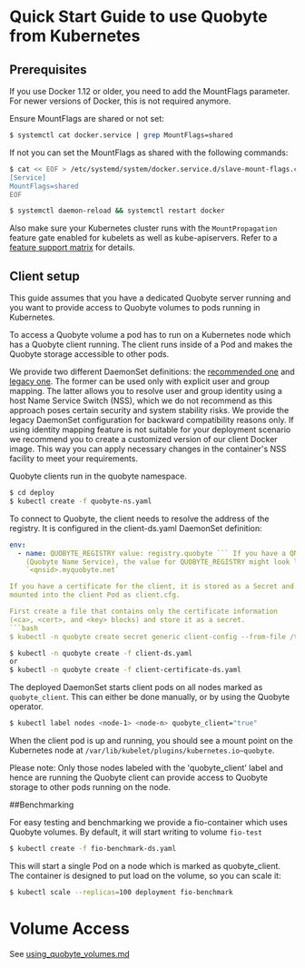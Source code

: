 # Quick Start Guide to use Quobyte from Kubernetes

## Prerequisites
If you use Docker 1.12 or older, you need to  add the MountFlags parameter.
For newer versions of Docker, this is not required anymore.

Ensure MountFlags are shared or not set:
```bash
$ systemctl cat docker.service | grep MountFlags=shared
```

If not you can set the MountFlags as shared with the following commands:
```bash
$ cat << EOF > /etc/systemd/system/docker.service.d/slave-mount-flags.conf
[Service]
MountFlags=shared
EOF

$ systemctl daemon-reload && systemctl restart docker
```

Also make sure your Kubernetes cluster runs with the `MountPropagation` feature
gate enabled for kubelets as well as kube-apiservers. Refer to a
[feature support matrix](https://kubernetes.io/docs/reference/command-line-tools-reference/feature-gates/)
for details.

## Client setup
This guide assumes that you have a dedicated Quobyte server running and you
want to provide access to Quobyte volumes to pods running in Kubernetes.

To access a Quobyte volume a pod has to run on a Kubernetes node which has a
Quobyte client running. The client runs inside of a Pod and makes the Quobyte
storage accessible to other pods.

We provide two different DaemonSet definitions: the [recommended one](deploy/client-ds.yaml)
and [legacy one](deploy/legacy-client-ds.yaml). The former can be used only with
explicit user and group mapping. The latter allows you to resolve user and group
identity using a host Name Service Switch (NSS), which we do not recommend as
this approach poses certain security and system stability risks. We provide the
legacy DaemonSet configuration for backward compatibility reasons only. If using
identity mapping feature is not suitable for your deployment scenario we
recommend you to create a customized version of our client Docker image. This
way you can apply necessary changes in the container's NSS facility to meet your
requirements.

Quobyte clients run in the quobyte namespace.
```bash
$ cd deploy
$ kubectl create -f quobyte-ns.yaml
```

To connect to Quobyte, the client needs to resolve the address of the registry.
It is configured in the client-ds.yaml DaemonSet definition:
```yaml
env:
  - name: QUOBYTE_REGISTRY value: registry.quobyte ``` If you have a QNS
    (Quobyte Name Service), the value for QUOBYTE_REGISTRY might look like
    `<qnsid>.myquobyte.net`

If you have a certificate for the client, it is stored as a Secret and
mounted into the client Pod as client.cfg.

First create a file that contains only the certificate information
(<ca>, <cert>, and <key> blocks) and store it as a secret.
```bash
$ kubectl -n quobyte create secret generic client-config --from-file /tmp/client.cfg
```

```bash
$ kubectl -n quobyte create -f client-ds.yaml
or
$ kubectl -n quobyte create -f client-certificate-ds.yaml
```

The deployed DaemonSet starts client pods on all nodes marked as
`quobyte_client`. This can either be done manually, or by using the Quobyte
operator.

```bash
$ kubectl label nodes <node-1> <node-n> quobyte_client="true"
```

When the client pod is up and running, you should see a mount point on the Kubernetes node
at `/var/lib/kubelet/plugins/kubernetes.io~quobyte`.

Please note: Only those nodes labeled with the 'quobyte_client' label and hence
are running the Quobyte client can provide access to Quobyte storage to other pods
running on the node.

##Benchmarking

For easy testing and benchmarking we provide a fio-container which uses
Quobyte volumes. By default, it will start writing to volume `fio-test`

```bash
$ kubectl create -f fio-benchmark-ds.yaml
```
This will start a single Pod on a node which is marked as quobyte_client.
The container is designed to put load on the volume, so you can scale it:

```bash
$ kubectl scale --replicas=100 deployment fio-benchmark
```

# Volume Access
See [using_quobyte_volumes.md](using_quobyte_volumes.md)
